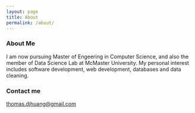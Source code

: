 ```yaml
---
layout: page
title: About
permalink: /about/
---
```


### About Me

I am now pursuing Master of Engeering in Computer Science, and also the member of Data Science Lab at McMaster University. My personal interest includes software development, web development, databases and data cleaning.

### Contact me

[thomas.djhuang@gmail.com](mailto:thomas.djhuang@gmail.com)